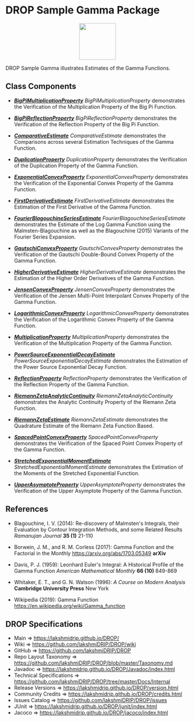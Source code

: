 # DROP Sample Gamma Package

<p align="center"><img src="https://github.com/lakshmiDRIP/DROP/blob/master/DRIP_Logo.gif?raw=true" width="100"></p>

DROP Sample Gamma illustrates Estimates of the Gamma Functions.


## Class Components

 * [***BigPiMultiplicationProperty***](https://github.com/lakshmiDRIP/DROP/tree/master/src/main/java/org/drip/sample/gamma/BigPiMultiplicationProperty.java)
 <i>BigPiMultiplicationProperty</i> demonstrates the Verification of the Multiplication Property of the Big Pi Function.

 * [***BigPiReflectionProperty***](https://github.com/lakshmiDRIP/DROP/tree/master/src/main/java/org/drip/sample/gamma/BigPiReflectionProperty.java)
 <i>BigPiReflectionProperty</i> demonstrates the Verification of the Reflection Property of the Big Pi Function.

 * [***ComparativeEstimate***](https://github.com/lakshmiDRIP/DROP/tree/master/src/main/java/org/drip/sample/gamma/ComparativeEstimate.java)
 <i>ComparativeEstimate</i> demonstrates the Comparisons across several Estimation Techniques of the Gamma Function.

 * [***DuplicationProperty***](https://github.com/lakshmiDRIP/DROP/tree/master/src/main/java/org/drip/sample/gamma/DuplicationProperty.java)
 <i>DuplicationProperty</i> demonstrates the Verification of the Duplication Property of the Gamma Function.

 * [***ExponentialConvexProperty***](https://github.com/lakshmiDRIP/DROP/tree/master/src/main/java/org/drip/sample/gamma/ExponentialConvexProperty.java)
 <i>ExponentialConvexProperty</i> demonstrates the Verification of the Exponential Convex Property of the Gamma Function.

 * [***FirstDerivativeEstimate***](https://github.com/lakshmiDRIP/DROP/tree/master/src/main/java/org/drip/sample/gamma/FirstDerivativeEstimate.java)
 <i>FirstDerivativeEstimate</i> demonstrates the Estimation of the First Derivative of the Gamma Function.

 * [***FourierBlagouchineSeriesEstimate***](https://github.com/lakshmiDRIP/DROP/tree/master/src/main/java/org/drip/sample/gamma/FourierBlagouchineSeriesEstimate.java)
 <i>FourierBlagouchineSeriesEstimate</i> demonstrates the Estimate of the Log Gamma Function using the Malmsten-Blagouchine as well as the Blagouchine (2015) Variants of the Fourier Series Expansion.

 * [***GautschiConvexProperty***](https://github.com/lakshmiDRIP/DROP/tree/master/src/main/java/org/drip/sample/gamma/GautschiConvexProperty.java)
 <i>GautschiConvexProperty</i> demonstrates the Verification of the Gautschi Double-Bound Convex Property of the Gamma Function.

 * [***HigherDerivativeEstimate***](https://github.com/lakshmiDRIP/DROP/tree/master/src/main/java/org/drip/sample/gamma/HigherDerivativeEstimate.java)
 <i>HigherDerivativeEstimate</i> demonstrates the Estimation of the Higher Order Derivatives of the Gamma Function.

 * [***JensenConvexProperty***](https://github.com/lakshmiDRIP/DROP/tree/master/src/main/java/org/drip/sample/gamma/JensenConvexProperty.java)
 <i>JensenConvexProperty</i> demonstrates the Verification of the Jensen Multi-Point Interpolant Convex Property of the Gamma Function.

 * [***LogarithmicConvexProperty***](https://github.com/lakshmiDRIP/DROP/tree/master/src/main/java/org/drip/sample/gamma/LogarithmicConvexProperty.java)
 <i>LogarithmicConvexProperty</i> demonstrates the Verification of the Logarithmic Convex Property of the Gamma Function.

 * [***MultiplicationProperty***](https://github.com/lakshmiDRIP/DROP/tree/master/src/main/java/org/drip/sample/gamma/MultiplicationProperty.java)
 <i>MultiplicationProperty</i> demonstrates the Verification of the Multiplication Property of the Gamma Function.

 * [***PowerSourceExponentialDecayEstimate***](https://github.com/lakshmiDRIP/DROP/tree/master/src/main/java/org/drip/sample/gamma/PowerSourceExponentialDecayEstimate.java)
 <i>PowerSourceExponentialDecayEstimate</i> demonstrates the Estimation of the Power Source Exponential Decay Function.

 * [***ReflectionProperty***](https://github.com/lakshmiDRIP/DROP/tree/master/src/main/java/org/drip/sample/gamma/ReflectionProperty.java)
 <i>ReflectionProperty</i> demonstrates the Verification of the Reflection Property of the Gamma Function.

 * [***RiemannZetaAnalyticContinuity***](https://github.com/lakshmiDRIP/DROP/tree/master/src/main/java/org/drip/sample/gamma/RiemannZetaAnalyticContinuity.java)
 <i>RiemannZetaAnalyticContinuity</i> demonstrates the Analytic Continuity Property of the Riemann Zeta Function.

 * [***RiemannZetaEstimate***](https://github.com/lakshmiDRIP/DROP/tree/master/src/main/java/org/drip/sample/gamma/RiemannZetaEstimate.java)
 <i>RiemannZetaEstimate</i> demonstrates the Quadrature Estimate of the Riemann Zeta Function Based.

 * [***SpacedPointConvexProperty***](https://github.com/lakshmiDRIP/DROP/tree/master/src/main/java/org/drip/sample/gamma/SpacedPointConvexProperty.java)
 <i>SpacedPointConvexProperty</i> demonstrates the Verification of the Spaced Point Convex Property of the Gamma Function.

 * [***StretchedExponentialMomentEstimate***](https://github.com/lakshmiDRIP/DROP/tree/master/src/main/java/org/drip/sample/gamma/StretchedExponentialMomentEstimate.java)
 <i>StretchedExponentialMomentEstimate</i> demonstrates the Estimation of the Moments of the Stretched Exponential Function.

 * [***UpperAsymptoteProperty***](https://github.com/lakshmiDRIP/DROP/tree/master/src/main/java/org/drip/sample/gamma/UpperAsymptoteProperty.java)
 <i>UpperAsymptoteProperty</i> demonstrates the Verification of the Upper Asymptote Property of the Gamma Function.


## References

 * Blagouchine, I. V. (2014): Re-discovery of Malmsten's Integrals, their Evaluation by Contour Integration Methods, and some Related Results <i>Ramanujan Journal</i> <b>35 (1)</b> 21-110

 * Borwein, J. M., and R. M. Corless (2017): Gamma Function and the Factorial in the Monthly https://arxiv.org/abs/1703.05349 <b>arXiv</b>

 * Davis, P. J. (1959): Leonhard Euler's Integral: A Historical Profile of the Gamma Function <i>American Mathematical Monthly</i> <b>66 (10)</b> 849-869

 * Whitaker, E. T., and G. N. Watson (1996): <i>A Course on Modern Analysis</i> <b>Cambridge University Press</b> New York

 * Wikipedia (2019): Gamma Function https://en.wikipedia.org/wiki/Gamma_function


## DROP Specifications

 * Main                     => https://lakshmidrip.github.io/DROP/
 * Wiki                     => https://github.com/lakshmiDRIP/DROP/wiki
 * GitHub                   => https://github.com/lakshmiDRIP/DROP
 * Repo Layout Taxonomy     => https://github.com/lakshmiDRIP/DROP/blob/master/Taxonomy.md
 * Javadoc                  => https://lakshmidrip.github.io/DROP/Javadoc/index.html
 * Technical Specifications => https://github.com/lakshmiDRIP/DROP/tree/master/Docs/Internal
 * Release Versions         => https://lakshmidrip.github.io/DROP/version.html
 * Community Credits        => https://lakshmidrip.github.io/DROP/credits.html
 * Issues Catalog           => https://github.com/lakshmiDRIP/DROP/issues
 * JUnit                    => https://lakshmidrip.github.io/DROP/junit/index.html
 * Jacoco                   => https://lakshmidrip.github.io/DROP/jacoco/index.html

